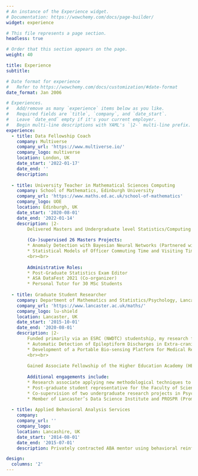 ```yaml
---
# An instance of the Experience widget.
# Documentation: https://wowchemy.com/docs/page-builder/
widget: experience

# This file represents a page section.
headless: true

# Order that this section appears on the page.
weight: 40

title: Experience
subtitle:

# Date format for experience
#   Refer to https://wowchemy.com/docs/customization/#date-format
date_format: Jan 2006

# Experiences.
#   Add/remove as many `experience` items below as you like.
#   Required fields are `title`, `company`, and `date_start`.
#   Leave `date_end` empty if it's your current employer.
#   Begin multi-line descriptions with YAML's `|2-` multi-line prefix.
experience:
  - title: Data Fellowship Coach
    company: Multiverse
    company_url: 'https://www.multiverse.io/'
    company_logo: multiverse
    location: London, UK
    date_start: '2022-01-17'
    date_end: ''
    description:
        
  - title: University Teacher in Mathematical Sciences Computing
    company: School of Mathematics, Edinburgh University
    company_url: 'https://www.maths.ed.ac.uk/school-of-mathematics'
    company_logo: UOE
    location: Edinburgh, UK
    date_start: '2020-08-01'
    date_end: '2022-01-14'
    description: |2-
        Delivered Masters and Undergraduate level Statistics/Computing courses to a combined total of over 1000 students in Course Organizer, Lecturer, or Tutor/Teaching Team roles (see <a href="#courses">Courses</a> for details).
        
        (Co-)supervised 26 Masters Projects:
        * Anomaly Detection with Bayesian Neural Networks (Partnered with Lloyds banking)
        * Statistical Models of Officer Commuting Time and Visiting Time (Partnered with Capita)
        <br><br>
        
        Administrative Roles:
        * Post-Graduate Statistics Exam Editor
        * ASA DataFest 2021 (Co-organizer) 
        * Personal Tutor for 30 MSc Students
  
  - title: Graduate Student Researcher
    company: Department of Mathematics and Statistics/Psychology, Lancaster University
    company_url: 'https://www.lancaster.ac.uk/maths/'
    company_logo: lu-shield
    location: Lancaster, UK
    date_start: '2015-10-01'
    date_end: '2020-08-01'
    description: |2-
        Funded primarily via an ESRC (NWDTC) studentship, my research focused on developing hardware, software, and advanced quantitative methods for portable neurological monitoring of patients with epilepsy. The two main research projects were (see <a href="#projects">Projects</a> for details):
        * Automatic Detection of Epileptiform Discharges in Extra-cranial Electroencephalography
        * Development of a Portable Bio-sensing Platform for Medical Research
        <br><br>
        
        Gained Associate Fellowship of the Higher Education Academy (HEA) whilst hired as a Teaching Associate for Masters and Undergraduate Psychology courses (see <a href="#courses">Courses</a> for details).
        
        Additional engagements include:
        * Research associate applying new methodological techniques to environmental data.
        * Post-graduate student representative for the Faculty of Science and Technology Research Ethics Committee.
        * Co-supervision of two undergraduate research projects in Psychology and Computing and Communications.
        * Member of Lancaster’s Data Science Institute and PROSPR (Promoting Open Science Practices).
        
  - title: Applied Behavioral Analysis Services
    company:
    company_url: ''
    company_logo:
    location: Lancashire, UK
    date_start: '2014-08-01'
    date_end: '2015-07-01'
    description: Privately contracted ABA mentor using behavioral reinforcement to support a teenager with Autism.

design:
  columns: '2'
---
```

